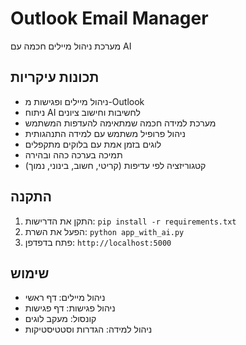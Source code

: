 # Outlook Email Manager

מערכת ניהול מיילים חכמה עם AI

## תכונות עיקריות
- ניהול מיילים ופגישות מ-Outlook
- ניתוח AI לחשיבות וחישוב ציונים
- מערכת למידה חכמה שמתאימה להעדפות המשתמש
- ניהול פרופיל משתמש עם למידה התנהגותית
- לוגים בזמן אמת עם בלוקים מתקפלים
- תמיכה בערכה כהה ובהירה
- קטגוריזציה לפי עדיפות (קריטי, חשוב, בינוני, נמוך)

## התקנה
1. התקן את הדרישות: `pip install -r requirements.txt`
2. הפעל את השרת: `python app_with_ai.py`
3. פתח בדפדפן: `http://localhost:5000`

## שימוש
- ניהול מיילים: דף ראשי
- ניהול פגישות: דף פגישות
- קונסול: מעקב לוגים
- ניהול למידה: הגדרות וסטטיסטיקות